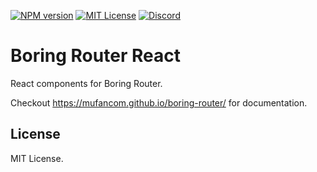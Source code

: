 [![NPM version](https://img.shields.io/npm/v/boring-router-react?color=%23cb3837&style=flat-square)](https://www.npmjs.com/package/boring-router-react)
[![MIT License](https://img.shields.io/badge/license-MIT-999999?style=flat-square)](./LICENSE)
[![Discord](https://img.shields.io/badge/chat-discord-5662f6?style=flat-square)](https://discord.gg/vanVrDwSkS)

# Boring Router React

React components for Boring Router.

Checkout https://mufancom.github.io/boring-router/ for documentation.

## License

MIT License.
